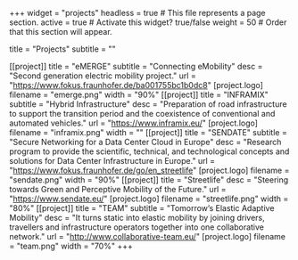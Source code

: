 +++
widget = "projects"
headless = true  # This file represents a page section.
active = true  # Activate this widget? true/false
weight = 50  # Order that this section will appear.

title = "Projects"
subtitle = ""

[[project]]
    title = "eMERGE"
    subtitle = "Connecting eMobility"
    desc = "Second generation electric mobility project."
    url = "https://www.fokus.fraunhofer.de/ba001755bc1b0dc8"
    [project.logo]
        filename = "emerge.png"
        width = "90%"
[[project]]
    title = "INFRAMIX"
    subtitle = "Hybrid Infrastructure"
    desc = "Preparation of road infrastructure to support the transition period and the coexistence of conventional and automated vehicles."
    url = "https://www.inframix.eu/"
    [project.logo]
        filename = "inframix.png"
        width = ""
[[project]]
    title = "SENDATE"
    subtitle = "Secure Networking for a Data Center Cloud in Europe"
    desc = "Research program to provide the scientific, technical, and technological concepts and solutions for Data Center Infrastructure in Europe."
    url = "https://www.fokus.fraunhofer.de/go/en_streetlife"
    [project.logo]
        filename = "sendate.png"
        width = "90%"
[[project]]
    title = "Streetlife"
    desc = "Steering towards Green and Perceptive Mobility of the Future."
    url = "https://www.sendate.eu/"
    [project.logo]
        filename = "streetlife.png"
        width = "80%"
[[project]]
    title = "TEAM"
    subtitle = "Tomorrow’s Elastic Adaptive Mobility"
    desc = "It turns static into elastic mobility by joining drivers, travellers and infrastructure operators together into one collaborative network."
    url = "http://www.collaborative-team.eu/"
    [project.logo]
        filename = "team.png"
        width = "70%"
+++


